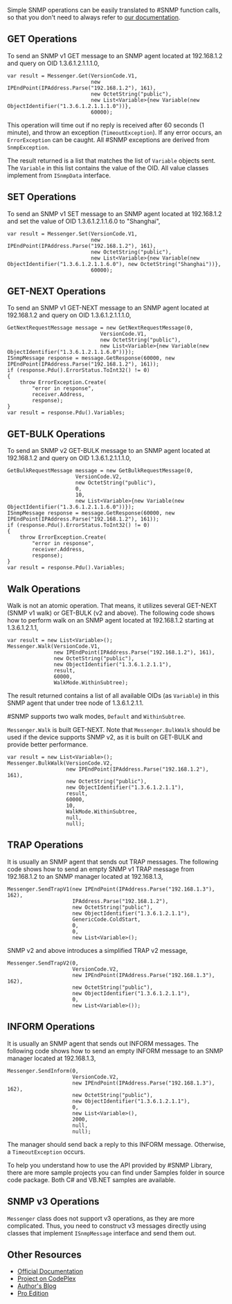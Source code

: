 Simple SNMP operations can be easily translated to #SNMP function calls, so that you don't need to always refer to [our documentation](http://help.sharpsnmp.com).

## GET Operations
To send an SNMP v1 GET message to an SNMP agent located at 192.168.1.2 and query on OID 1.3.6.1.2.1.1.1.0,

```
var result = Messenger.Get(VersionCode.V1, 
                           new IPEndPoint(IPAddress.Parse("192.168.1.2"), 161), 
                           new OctetString("public"),
                           new List<Variable>{new Variable(new ObjectIdentifier("1.3.6.1.2.1.1.1.0"))},
                           60000);
```

This operation will time out if no reply is received after 60 seconds (1 minute), and throw an exception (`TimeoutException`). If any error occurs, an `ErrorException` can be caught. All #SNMP exceptions are derived from `SnmpException`. 

The result returned is a list that matches the list of `Variable` objects sent. The `Variable` in this list contains the value of the OID. All value classes implement from `ISnmpData` interface.

## SET Operations
To send an SNMP v1 SET message to an SNMP agent located at 192.168.1.2 and set the value of OID 1.3.6.1.2.1.1.6.0 to "Shanghai",

```
var result = Messenger.Set(VersionCode.V1, 
                           new IPEndPoint(IPAddress.Parse("192.168.1.2"), 161), 
                           new OctetString("public"),
                           new List<Variable>{new Variable(new ObjectIdentifier("1.3.6.1.2.1.1.6.0"), new OctetString("Shanghai"))},
                           60000);
```

## GET-NEXT Operations

To send an SNMP v1 GET-NEXT message to an SNMP agent located at 192.168.1.2 and query on OID 1.3.6.1.2.1.1.1.0,

```
GetNextRequestMessage message = new GetNextRequestMessage(0,
                              VersionCode.V1,
                              new OctetString("public"),
                              new List<Variable>{new Variable(new ObjectIdentifier("1.3.6.1.2.1.1.6.0"))});
ISnmpMessage response = message.GetResponse(60000, new IPEndPoint(IPAddress.Parse("192.168.1.2"), 161));
if (response.Pdu().ErrorStatus.ToInt32() != 0) 
{
    throw ErrorException.Create(
        "error in response",
        receiver.Address,
        response);
}
var result = response.Pdu().Variables;
```

## GET-BULK Operations

To send an SNMP v2 GET-BULK message to an SNMP agent located at 192.168.1.2 and query on OID 1.3.6.1.2.1.1.1.0,

```
GetBulkRequestMessage message = new GetBulkRequestMessage(0,
                      VersionCode.V2,
                      new OctetString("public"),
                      0,
                      10,
                      new List<Variable>{new Variable(new ObjectIdentifier("1.3.6.1.2.1.1.6.0"))});
ISnmpMessage response = message.GetResponse(60000, new IPEndPoint(IPAddress.Parse("192.168.1.2"), 161));
if (response.Pdu().ErrorStatus.ToInt32() != 0)
{
    throw ErrorException.Create(
        "error in response",
        receiver.Address,
        response);
}
var result = response.Pdu().Variables;
```

## Walk Operations

Walk is not an atomic operation. That means, it utilizes several GET-NEXT (SNMP v1 walk) or GET-BULK (v2 and above). The following code shows how to perform walk on an SNMP agent located at 192.168.1.2 starting at 1.3.6.1.2.1.1,

```
var result = new List<Variable>();
Messenger.Walk(VersionCode.V1, 
               new IPEndPoint(IPAddress.Parse("192.168.1.2"), 161), 
               new OctetString("public"), 
               new ObjectIdentifier("1.3.6.1.2.1.1"), 
               result, 
               60000, 
               WalkMode.WithinSubtree);
```

The result returned contains a list of all available OIDs (as `Variable`) in this SNMP agent that under tree node of 1.3.6.1.2.1.1.

\#SNMP supports two walk modes, `Default` and `WithinSubtree`.

`Messenger.Walk` is built GET-NEXT. Note that `Messenger.BulkWalk` should be used if the device supports SNMP v2, as it is built on GET-BULK and provide better performance.

```
var result = new List<Variable>();
Messenger.BulkWalk(VersionCode.V2, 
                   new IPEndPoint(IPAddress.Parse("192.168.1.2"), 161), 
                   new OctetString("public"), 
                   new ObjectIdentifier("1.3.6.1.2.1.1"), 
                   result, 
                   60000, 
                   10, 
                   WalkMode.WithinSubtree, 
                   null, 
                   null);
```

## TRAP Operations
It is usually an SNMP agent that sends out TRAP messages. The following code shows how to send an empty SNMP v1 TRAP message from 192.168.1.2 to an SNMP manager located at 192.168.1.3,

```
Messenger.SendTrapV1(new IPEndPoint(IPAddress.Parse("192.168.1.3"), 162), 
                     IPAddress.Parse("192.168.1.2"), 
                     new OctetString("public"), 
                     new ObjectIdentifier("1.3.6.1.2.1.1"), 
                     GenericCode.ColdStart, 
                     0, 
                     0, 
                     new List<Variable>();
```

SNMP v2 and above introduces a simplified TRAP v2 message,

```
Messenger.SendTrapV2(0, 
                     VersionCode.V2, 
                     new IPEndPoint(IPAddress.Parse("192.168.1.3"), 162), 
                     new OctetString("public"), 
                     new ObjectIdentifier("1.3.6.1.2.1.1"), 
                     0, 
                     new List<Variable>());
```

## INFORM Operations
It is usually an SNMP agent that sends out INFORM messages. The following code shows how to send an empty INFORM message to an SNMP manager located at 192.168.1.3,

```
Messenger.SendInform(0, 
                     VersionCode.V2, 
                     new IPEndPoint(IPAddress.Parse("192.168.1.3"), 162), 
                     new OctetString("public"), 
                     new ObjectIdentifier("1.3.6.1.2.1.1"), 
                     0, 
                     new List<Variable>(), 
                     2000, 
                     null, 
                     null);
```

The manager should send back a reply to this INFORM message. Otherwise, a `TimeoutException` occurs.

To help you understand how to use the API provided by #SNMP Library, there are more sample projects you can find under Samples folder in source code package. Both C# and VB.NET samples are available.

## SNMP v3 Operations
`Messenger` class does not support v3 operations, as they are more complicated. Thus, you need to construct v3 messages directly using classes that implement `ISnmpMessage` interface and send them out.

## Other Resources

* [Official Documentation](http://help.sharpsnmp.com)
* [Project on CodePlex](http://sharpsnmplib.codeplex.com)
* [Author's Blog](http://lextm.com)
* [Pro Edition](http://sharpsnmp.com)